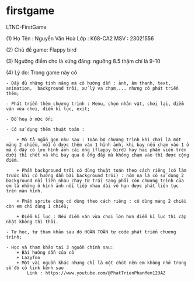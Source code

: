 # firstgame
 LTNC-FirstGame

(1)
    Họ Tên : Nguyễn Văn Hoà
    Lớp : K68-CA2
    MSV : 23021556

(2)
    Chủ đề game: Flappy bird

(3)
    Ngưỡng điểm cho là xứng đáng: ngưỡng 8.5 thậm chí là 9-10

(4) Lý do: Trong game này có

    - Đầy đủ những tính năng mà cô hướng dẫn : ảnh, âm thanh, text, animation,  background trôi, xử lý va chạm,... nhưng có phát triển thêm;

    - Phát triển thêm chương trình : Menu, chọn nhân vật, chơi lại, điểm ván vừa chơi, điểm kỉ lục, exit;

    - Đồ hoạ ở mức ổn;

    - Có sử dụng thêm thuật toán :

        + Mô tả ngắn gọn như sau : Toàn bộ chương trình khi chơi là một mảng 2 chiều, mỗi ô được thêm vào 1 hình ảnh, khi bay nếu chạm vào 1 ô mà ô đấy có lưu hình ảnh cái ống (flappy bird) hay hai phần viền trên dưới thì chết và khi bay qua ô ống đấy mà không chạm vào thì được cộng điểm.

        + Phần background trôi có dùng thuật toán theo cách riêng (có làm trước khi cô hướng dẫn bài background trôi) : nôm na là cô sử dụng 2 background nối liền nhau chạy từ trái sang phải còn chương trình của em là những ô hình ảnh nối tiếp nhau dài vô hạn được phát liên tục trên màn hình.

        + Phần sprite cũng có dùng theo cách riêng : cô dùng mảng 2 chiều còn em chỉ dùng 1 chiều;

        + Điểm kỉ lục : Nếu điểm ván vừa chơi lớn hơn điểm kỉ lục thì cập nhật không thì thôi.

    - Tự học, tự tham khảo sau đó HOÀN TOÀN tự code phát triển chương trình;

    - Học và tham khảo tại 3 nguồn chính sau:
        + Bài hướng dẫn của cô
        + Lazyfoo
        + Một vài nguồn khác nhưng chỉ là một chút nên em không nhớ trong số đó có link kênh sau
            Link : https://www.youtube.com/@PhatTrienPhanMem123AZ


